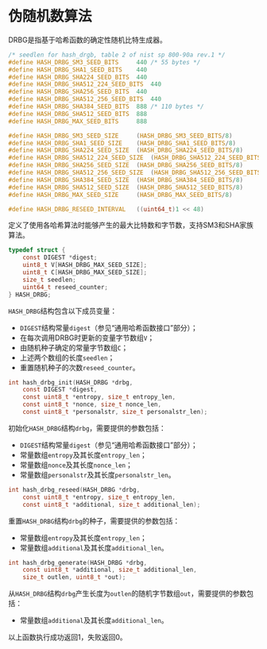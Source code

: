 # 伪随机数算法

DRBG是指基于哈希函数的确定性随机比特生成器。

```c
/* seedlen for hash_drgb, table 2 of nist sp 800-90a rev.1 */
#define HASH_DRBG_SM3_SEED_BITS		440 /* 55 bytes */
#define HASH_DRBG_SHA1_SEED_BITS	440
#define HASH_DRBG_SHA224_SEED_BITS	440
#define HASH_DRBG_SHA512_224_SEED_BITS	440
#define HASH_DRBG_SHA256_SEED_BITS	440
#define HASH_DRBG_SHA512_256_SEED_BITS	440
#define HASH_DRBG_SHA384_SEED_BITS	888 /* 110 bytes */
#define HASH_DRBG_SHA512_SEED_BITS	888
#define HASH_DRBG_MAX_SEED_BITS		888

#define HASH_DRBG_SM3_SEED_SIZE		(HASH_DRBG_SM3_SEED_BITS/8)
#define HASH_DRBG_SHA1_SEED_SIZE	(HASH_DRBG_SHA1_SEED_BITS/8)
#define HASH_DRBG_SHA224_SEED_SIZE	(HASH_DRBG_SHA224_SEED_BITS/8)
#define HASH_DRBG_SHA512_224_SEED_SIZE	(HASH_DRBG_SHA512_224_SEED_BITS/8)
#define HASH_DRBG_SHA256_SEED_SIZE	(HASH_DRBG_SHA256_SEED_BITS/8)
#define HASH_DRBG_SHA512_256_SEED_SIZE	(HASH_DRBG_SHA512_256_SEED_BITS/8)
#define HASH_DRBG_SHA384_SEED_SIZE	(HASH_DRBG_SHA384_SEED_BITS/8)
#define HASH_DRBG_SHA512_SEED_SIZE	(HASH_DRBG_SHA512_SEED_BITS/8)
#define HASH_DRBG_MAX_SEED_SIZE		(HASH_DRBG_MAX_SEED_BITS/8)

#define HASH_DRBG_RESEED_INTERVAL	((uint64_t)1 << 48)
```

定义了使用各哈希算法时能够产生的最大比特数和字节数，支持SM3和SHA家族算法。

```c
typedef struct {
	const DIGEST *digest;
	uint8_t V[HASH_DRBG_MAX_SEED_SIZE];
	uint8_t C[HASH_DRBG_MAX_SEED_SIZE];
	size_t seedlen;
	uint64_t reseed_counter;
} HASH_DRBG;
```

`HASH_DRBG`结构包含以下成员变量：

- `DIGEST`结构常量`digest`（参见“通用哈希函数接口”部分）；
- 在每次调用DRBG时更新的变量字节数组`V`；
- 由随机种子确定的常量字节数组`C`；
- 上述两个数组的长度`seedlen`；
- 重置随机种子的次数`reseed_counter`。

```c
int hash_drbg_init(HASH_DRBG *drbg,
	const DIGEST *digest,
	const uint8_t *entropy, size_t entropy_len,
	const uint8_t *nonce, size_t nonce_len,
	const uint8_t *personalstr, size_t personalstr_len);
```

初始化`HASH_DRBG`结构`drbg`，需要提供的参数包括：

- `DIGEST`结构常量`digest`（参见“通用哈希函数接口”部分）；
- 常量数组`entropy`及其长度`entropy_len`；
- 常量数组`nonce`及其长度`nonce_len`；
- 常量数组`personalstr`及其长度`personalstr_len`。

```c
int hash_drbg_reseed(HASH_DRBG *drbg,
	const uint8_t *entropy, size_t entropy_len,
	const uint8_t *additional, size_t additional_len);
```

重置`HASH_DRBG`结构`drbg`的种子，需要提供的参数包括：

- 常量数组`entropy`及其长度`entropy_len`；
- 常量数组`additional`及其长度`additional_len`。

```c
int hash_drbg_generate(HASH_DRBG *drbg,
	const uint8_t *additional, size_t additional_len,
	size_t outlen, uint8_t *out);
```

从`HASH_DRBG`结构`drbg`产生长度为`outlen`的随机字节数组`out`，需要提供的参数包括：

- 常量数组`additional`及其长度`additional_len`。

以上函数执行成功返回1，失败返回0。
